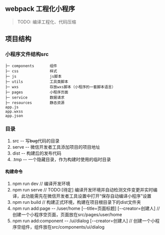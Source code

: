 ## webpack 工程化小程序

>   TODO: 编译工程化、代码压缩
>

## 项目结构


### 小程序文件结构src
```
├─ components		组件
├─ css				样式
├─ js				js脚本
├─ utils			工具类脚本
├─ wxs			   	存放wxs脚本（小程序的一套脚本语言）
├─ pages		    小程序页面
├─ service			数据请求
├─ resources	    静态资源 
app.js                              
app.wxss            
app.json
```

### 目录
1. src -- 写<del>bug</del>代码的目录
2. serve -- 微信开发者工具添加项目的项目地址
3. dist -- 构建后的发布代码
4. .tmp -- 一个隐藏目录，作为构建时使用的临时目录



#### 构建命令
1. npm run dev     // 编译开发环境
2. npm run serve   // TODO:[待定] 编译开发环境并自动检测文件变更并实时编译，此功能需先在微信开发者工具设置中打开“保存自动编译小程序”设置
3. npm run build   // 构建正式环境，构建在项目根目录下的dist文件夹
4. npm run add:page -- /user/home [--title=页面标题] [--creator=创建人]  // 创建一个小程序空页面，页面放在src/pages/user/home
5. npm run add:component -- /ui/dialog [--creator=创建人]               // 创建一个小程序空组件，组件放在src/components/ui/dialog
